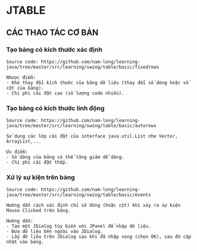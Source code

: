 # JTABLE

## CÁC THAO TÁC CƠ BẢN

### Tạo bảng có kích thước xác định
    Source code: https://github.com/nam-long/learning-java/tree/master/src/learning/swing/table/basic/fixedrows
    
    Nhược điểm:
    - Khó thay đổi kích thước của bảng dữ liệu (thay đổi số dòng hoặc số cột của bảng).
    - Chi phí cài đặt cao (số lượng code nhiều).
    
### Tạo bảng có kích thước linh động
    Source code: https://github.com/nam-long/learning-java/tree/master/src/learning/swing/table/basic/autorows
    
    Sử dụng các lớp cài đặt của interface java.util.List như Vector, ArrayList,...
    
    Ưu điểm:
    - Số dòng của bảng có thể tăng giảm dễ dàng.
    - Chi phí cài đặt thấp.
    
### Xử lý sự kiện trên bảng
    Source code: https://github.com/nam-long/learning-java/tree/master/src/learning/swing/table/basic/events
    
    Hướng dẫn cách xác định chỉ số dòng (hoặc cột) khi xảy ra sự kiện Mouse Clicked trên bảng.
    
    Hướng dẫn:
    - Tạo một JDialog tùy biến với JPanel để nhập dữ liệu.
    - Đưa dữ liệu bên ngoài vào JDialog.
    - Lấy dữ liệu trên JDialog sau khi đã nhập xong (chọn OK), sau đó cập nhật vào bảng.